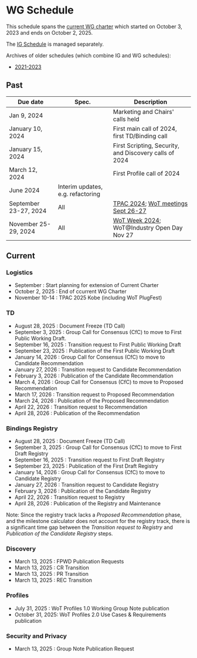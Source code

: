 # WG Schedule
This schedule spans the [current WG charter](https://www.w3.org/2023/10/wot-wg-2023.html) which started on October 3, 2023 and ends on October 2, 2025.

The [IG Schedule](ig-schedule.md) is managed separately.

Archives of older schedules (which combine IG and WG schedules):
* [2021-2023](schedule_2023.md)

## Past
| Due date | Spec. | Description |
| --- | --- | --- |
| Jan 9, 2024 |   | Marketing and Chairs' calls held |
| January 10, 2024 |   | First main call of 2024, first TD/Binding call |
| January 15, 2024 |   | First Scripting, Security, and Discovery calls of 2024 |
| March 12, 2024 |  | First Profile call of 2024 |
| June 2024 | Interim updates, e.g. refactoring |
| September 23-27, 2024 | All | [TPAC 2024](https://www.w3.org/2024/09/TPAC/); [WoT meetings Sept 26-27](https://www.w3.org/WoT/IG/wiki/Wiki_for_F2F_2024_planning) |
| November 25-29, 2024 | All | [WoT Week 2024](https://www.w3.org/WoT/IG/wiki/Wiki_for_WoT_Week_2024_planning); WoT@Industry Open Day Nov 27 |

## Current
### Logistics
* September : Start planning for extension of Current Charter
* October 2, 2025 : End of ccurrent WG Charter 
* November 10-14 : TPAC 2025 Kobe (including WoT PlugFest)

### TD

* August 28, 2025 : Document Freeze (TD Call)
* September 3, 2025 : Group Call for Consensus (CfC) to move to First Public Working Draft.
* September 16, 2025 : Transition request to First Public Working Draft
* September 23, 2025 : Publication of the First Public Working Draft
* January 14, 2026 : Group Call for Consensus (CfC) to move to Candidate Recommendation
* January 27, 2026 : Transition request to Candidate Recommendation
* February 3, 2026 : Publication of the Candidate Recommendation
* March 4, 2026 : Group Call for Consensus (CfC) to move to Proposed Recommendation
* March 17, 2026 : Transition request to Proposed Recommendation
* March 24, 2026 : Publication of the Proposed Recommendation
* April 22, 2026 : Transition request to Recommendation
* April 28, 2026 : Publication of the Recommendation

### Bindings Registry

* August 28, 2025 : Document Freeze (TD Call)
* September 3, 2025 : Group Call for Consensus (CfC) to move to First Draft Registry
* September 16, 2025 : Transition request to First Draft Registry
* September 23, 2025 : Publication of the First Draft Registry
* January 14, 2026 : Group Call for Consensus (CfC) to move to Candidate Registry
* January 27, 2026 : Transition request to Candidate Registry
* February 3, 2026 : Publication of the Candidate Registry
* April 22, 2026 : Transition request to Registry
* April 28, 2026 : Publication of the Registry and Maintenance

Note: Since the registry track lacks a _Proposed Recommendation_ phase, and the milestone calculator does not account for the registry track, there is a significant time gap between the _Transition request to Registry_ and _Publication of the Candidate Registry_ steps.

### Discovery
* March 13, 2025 : FPWD Publication Requests
* March 13, 2025 : CR Transition
* March 13, 2025 : PR Transition
* March 13, 2025 : REC Transition

### Profiles
* July 31, 2025 : WoT Profiles 1.0 Working Group Note publication
* October 31, 2025: WoT Profiles 2.0 Use Cases & Requirements publication

### Security and Privacy
* March 13, 2025 : Group Note Publication Request
